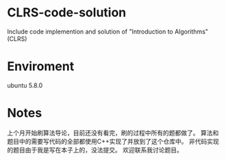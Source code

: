 # CLRS-code-solution

Include code implemention and solution of "Introduction to Algorithms" (CLRS)

# Enviroment

ubuntu 5.8.0

# Notes

上个月开始刷算法导论，目前还没有看完，刷的过程中所有的题都做了。
算法和题目中的需要写代码的全部都使用C++实现了并放到了这个仓库中。
非代码实现的题目由于我是写在本子上的，没法提交。
欢迎联系我讨论题目。
